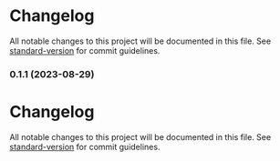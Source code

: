 # Changelog

All notable changes to this project will be documented in this file. See [standard-version](https://github.com/conventional-changelog/standard-version) for commit guidelines.

### 0.1.1 (2023-08-29)

# Changelog

All notable changes to this project will be documented in this file. See [standard-version](https://github.com/conventional-changelog/standard-version) for commit guidelines.
